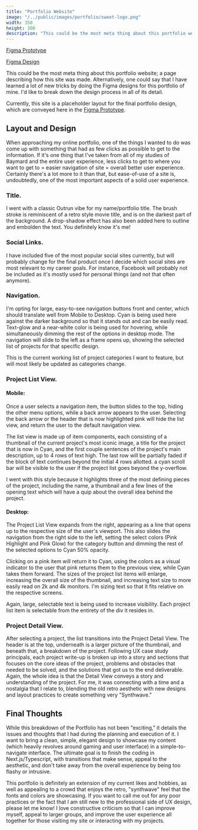 ```yaml
---
title: "Portfolio Website"
image: "/../public/images/portfolio/sweet-logo.png"
width: 350
height: 300
description: "This could be the most meta thing about this portfolio website; a page describing how this site was made. Alternatively, one could say that I have learned a lot of new tricks by doing the Figma designs for this portfolio of mine. I'd like to break down the design process in all of its detail."
---
```


[Figma Prototype](https://www.figma.com/proto/D5c4d4i07jRKUkqgXXrqPE/Portfolio-Design?page-id=0%3A1&node-id=511%3A2197&viewport=241%2C48%2C1.48&scaling=min-zoom&starting-point-node-id=591%3A3251&show-proto-sidebar=1)

[Figma Design](https://www.figma.com/file/D5c4d4i07jRKUkqgXXrqPE/Portfolio-Design?node-id=0%3A1)

This could be the most meta thing about this portfolio website; a page describing how this site was made. Alternatively, one could say that I have learned a lot of new tricks by doing the Figma designs for this portfolio of mine. I'd like to break down the design process in all of its detail.

Currently, this site is a placeholder layout for the final portfolio design, which are conveyed here in the [Figma Prototype](https://www.figma.com/proto/D5c4d4i07jRKUkqgXXrqPE/Portfolio-Design?page-id=0%3A1&node-id=511%3A2197&viewport=241%2C48%2C1.48&scaling=min-zoom&starting-point-node-id=591%3A3251&show-proto-sidebar=1).

## Layout and Design

When approaching my online portfolio, one of the things I wanted to do was come up with something that had as few clicks as possible to get to the information. If it's one thing that I've taken from all of my studies of Baymard and the entire user experience, less clicks to get to where you want to get to = easier navigation of site = overall better user experience. Certainly there's a lot more to it than that, but ease-of-use of a site is, undoubtedly, one of the most important aspects of a solid user experience.

### Title.

I went with a classic Outrun vibe for my name/portfolio title. The brush stroke is reminiscent of a retro style movie title, and is on the darkest part of the background. A drop-shadow effect has also been added here to outline and embolden the text. You definitely know it's me!

### Social Links.

I have included five of the most popular social sites currently, but will probably change for the final product once I decide which social sites are most relevant to my career goals. For instance, Facebook will probably not be included as it's mostly used for personal things (and not that often anymore). 

### Navigation.

I'm opting for large, easy-to-see navigation buttons front and center, which should translate well from Mobile to Desktop. Cyan is being used here against the darker background so that it stands out and can be easily read. Text-glow and a near-white color is being used for hovering, while simultaneously dimming the rest of the options in desktop mode. The navigation will slide to the left as a frame opens up, showing the selected list of projects for that specific design.

This is the current working list of project categories I want to feature, but will most likely be updated as categories change.   

### Project List View.

#### Mobile:

Once a user selects a navigation item, the button slides to the top, hiding the other menu options, while a back arrow appears to the user. Selecting the back arrow or the header that is now highlighted pink will hide the list view, and return the user to the default navigation view.

The list view is made up of item components, each consisting of a thumbnail of the current project's most iconic image, a title for the project that is now in Cyan, and the first couple sentences of the project's main description, up to 4 rows of text high. The last row will be partially faded if the block of text continues beyond the initial 4 rows allotted. a cyan scroll bar will be visible to the user if the project list goes beyond the y-overflow.

I went with this style because it highlights three of the most defining pieces of the project, including the name, a thumbnail and a few lines of the opening text which will have a quip about the overall idea behind the project.

#### Desktop:

The Project List View expands from the right, appearing as a line that opens up to the respective size of the user's viewport. This also slides the navigation from the right side to the left, setting the select colors (Pink Highlight and Pink Glow) for the category button and dimming the rest of the selected options to Cyan 50% opacity.

Clicking on a pink item will return it to Cyan, using the colors as a visual indicator to the user that pink returns them to the previous view, while Cyan takes them forward. The sizes of the project list items will enlarge, increasing the overall size of the thumbnail, and increasing text size to more easily read on 2k and 4k monitors. I'm sizing text so that it fits relative on the respective screens.

Again, large, selectable text is being used to increase visibility. Each project list item is selectable from the entirety of the div it resides in.

### Project Detail View.

After selecting a project, the list transitions into the Project Detail View. The header is at the top, underneath is a larger picture of the thumbnail, and beneath that, a breakdown of the project. Following UX case study principals, each project write-up is broken up into a story and sections that focuses on the core ideas of the project, problems and obstacles that needed to be solved, and the solutions that got us to the end deliverable. Again, the whole idea is that the Detail View conveys a story and understanding of the project. For me, it was connecting with a time and a nostalgia that I relate to, blending the old retro aesthetic with new designs and layout practices to create something very "Synthwave."

## Final Thoughts

While this breakdown of the Portfolio has not been "exciting," it details the issues and thoughts that I had during the planning and execution of it. I want to bring a clean, simple, elegant design to showcase my content (which heavily revolves around gaming and user interface) in a simple-to-navigate interface. The ultimate goal is to finish the coding in Next.js/Typescript, with transitions that make sense, appeal to the aesthetic, and don't take away from the overall experience by being too flashy or intrusive.

This portfolio is definitely an extension of my current likes and hobbies, as well as appealing to a crowd that enjoys the retro, "synthwave" feel that the fonts and colors are showcasing. If you want to call me out for any poor practices or the fact that I am still new to the professional side of UX design, please let me know! I love constructive criticism so that I can improve myself, appeal to larger groups, and improve the user experience all together for those visiting my site or interacting with my projects.

